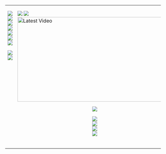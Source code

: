 <table width="100">
<tr>
  <!-- Left: Terminal Intro -->
  <td width="52%" valign="top">
    
<p align="center">

  <!-- Hello World (centered) -->
  <img src="https://readme-typing-svg.demolab.com?font=VT323&pause=30000&center=true&color=00FF80&width=200&lines=%3E+Hello_World!" />
  

  <!-- identity Section -->
  <img src="https://readme-typing-svg.demolab.com?font=VT323&pause=13000&color=00FF80&width=500&lines=%3E+identity" />
  <img src="https://readme-typing-svg.demolab.com?font=VT323&pause=3000&color=00FF80&width=500&lines=Aditya+Yadav" />

  <!-- essence Section -->
  <img src="https://readme-typing-svg.demolab.com?font=VT323&pause=14000&color=00FF80&width=500&lines=%3E+who_am_i" />
  <img src="https://readme-typing-svg.demolab.com?font=VT323&pause=1000&color=00FF80&width=500&lines=Electrical+Engineer+%3B+Builder+%3B+Self-Taught+Programmer%3B+Curiosity+%3E+Currency%3B+Old+%2B+New+Tech+Explorer%3B+Code+is+Peace" />

  <img src="https://readme-typing-svg.demolab.com?font=VT323&pause=15000&color=00FF80&width=500&lines=%3E+const_learning" />
  <img src="https://readme-typing-svg.demolab.com?font=VT323&pause=250&color=00FF80&width=500&lines=true+%E2%96%8D" />

</p>
<p align="center">
   <!-- stats (centered) -->
  <img src="https://readme-typing-svg.demolab.com?font=VT323&pause=30000&center=true&color=00FF80&width=300&lines=%3E+stats" />
<!-- GitHub stats-->
<img src="https://github-readme-stats.vercel.app/api?username=Adityeah18&show_icons=true&hide=prs,issues,contribs&title_color=00FF80&text_color=00FF80&icon_color=00FF80&bg_color=00000000&hide_border=true" />
<!-- GitHub Followers -->
<!--img src="https://img.shields.io/github/followers/Adityeah18?style=flat-square&label=Followers&color=00000000&logo=github&logoColor=00FF80&labelColor=000000" /-->

  </td>

<!-- Right: Social + Stats -->
<td width="47%" valign="top" align="left">


  
<!-- latest Youtube -->
<p align="left">
  <img src="https://readme-typing-svg.demolab.com?font=VT323&pause=30000&center=true&color=00FF80&width=200&lines=+" />

  <img src="https://readme-typing-svg.demolab.com?font=VT323&pause=30000&color=00FF80&width=300&lines=%3E+latest_video" />
  <a href="https://youtu.be/rlRKBSS9A4Y" target="_blank">
    <img src="https://img.youtube.com/vi/rlRKBSS9A4Y/maxresdefault.jpg" alt="Latest Video" width="500" height="275" />
  </a>
</p>




<p align="center">
   <!-- social media -->
  
  <img src="https://readme-typing-svg.demolab.com?font=VT323&pause=30000&&center=true&color=00FF80&width=300&lines=%3E+social_media" />
  <p align="center">
    
  <!-- Social Links - Matrix Style -->
  <a href="https://github.com/Adityeah18?tab=repositories" target="_blank">
    <img src="https://img.shields.io/badge/Repositories-000000?style=flat&logo=github&logoColor=00FF80" />
  </a>
  <br />
  <a href="https://www.linkedin.com/in/aditya-yadav-77061a33a/" target="_blank">
    <img src="https://img.shields.io/badge/LinkedIn-000000?style=flat&logo=linkedin&logoColor=00FF80" />
    
  </a>
  <br />
  <a href="https://www.youtube.com/@Aypy27" target="_blank">
    <img src="https://img.shields.io/badge/YouTube-000000?style=flat&logo=youtube&logoColor=00FF80" />
  </a>
  <br />
  <a href="mailto:yadav.aditya595@gmail.com" target="_blank">
    <img src="https://img.shields.io/badge/Gmail-000000?style=flat&logo=gmail&logoColor=00FF80" />
  </a>
</p>

<br />

</td>
</table>







